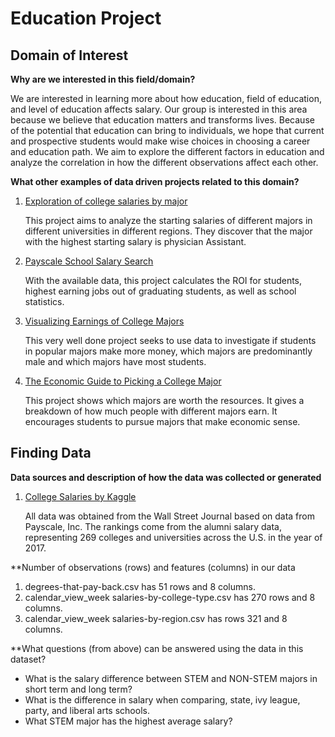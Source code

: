 # Education Project


## Domain of Interest
**Why are we interested in this field/domain?**

We are interested in learning more about how education, field of education, and level of education affects salary. Our group is interested in this area because we believe that education matters and transforms lives. Because of the potential that education can bring to individuals, we hope that current and prospective students would make wise choices in choosing a career and education path. We aim to explore the different factors in education and analyze the correlation in how the different observations affect each other.


**What other examples of data driven projects related to this domain?**

1. [Exploration of college salaries by major](https://www.kaggle.com/cdelany7/exploration-of-college-salaries-by-major)

    This project aims to analyze the starting salaries of different majors in different universities in different regions. They discover that the major with the highest starting salary is physician Assistant.
2. [Payscale School Salary Search](https://www.payscale.com/research/US/School)

    With the available data, this project calculates the ROI for students, highest earning jobs out of graduating students, as well as school statistics.
3. [Visualizing Earnings of College Majors](https://mumid.github.io/VisualizingEarningsCollegeMajors/)

    This very well done project seeks to use data to investigate if students in popular majors make more money, which majors are predominantly male and which majors have most students.
4. [The Economic Guide to Picking a College Major](https://fivethirtyeight.com/features/the-economic-guide-to-picking-a-college-major/)

    This project shows which majors are worth the resources. It gives a breakdown of how much people with different majors earn. It encourages students to pursue majors that make economic sense.


## Finding Data
**Data sources and description of how the data was collected or generated**
1. [College Salaries by Kaggle](https://www.kaggle.com/wsj/college-salaries)

    All data was obtained from the Wall Street Journal based on data from Payscale, Inc. The rankings come from the alumni salary data, representing 269 colleges and universities across the U.S. in the year of 2017.

**Number of observations (rows) and features (columns) in our data

1. degrees-that-pay-back.csv has 51 rows and 8 columns.
2. calendar_view_week salaries-by-college-type.csv has 270 rows and 8 columns.
3. calendar_view_week salaries-by-region.csv has rows 321 and 8 columns.

**What questions (from above) can be answered using the data in this dataset?

* What is the salary difference between STEM and NON-STEM majors in short term and long term?
* What is the difference in salary when comparing, state, ivy league, party, and liberal arts schools.
* What STEM major has the highest average salary?

